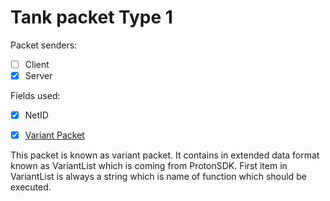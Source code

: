 # Tank packet Type 1

Packet senders:
- [ ] Client
- [x] Server

Fields used:
- [x] NetID
- [x] [Variant Packet](Docs/Packets/Tanks/Variants/README.md)


This packet is known as variant packet. It contains in extended data format known as VariantList which is coming from ProtonSDK. First item in VariantList is always a string which is name of function which should be executed.
